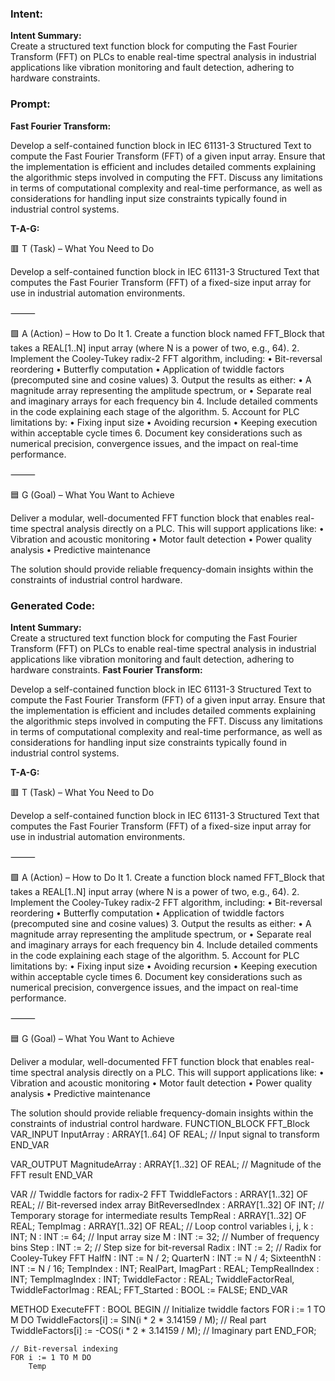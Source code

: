 ### Intent:
**Intent Summary:**  
Create a structured text function block for computing the Fast Fourier Transform (FFT) on PLCs to enable real-time spectral analysis in industrial applications like vibration monitoring and fault detection, adhering to hardware constraints.

### Prompt:
**Fast Fourier Transform:**

Develop a self-contained function block in IEC 61131-3 Structured Text to compute the Fast Fourier Transform (FFT) of a given input array. Ensure that the implementation is efficient and includes detailed comments explaining the algorithmic steps involved in computing the FFT. Discuss any limitations in terms of computational complexity and real-time performance, as well as considerations for handling input size constraints typically found in industrial control systems.

**T-A-G:**

🟥 T (Task) – What You Need to Do

Develop a self-contained function block in IEC 61131-3 Structured Text that computes the Fast Fourier Transform (FFT) of a fixed-size input array for use in industrial automation environments.

⸻

🟩 A (Action) – How to Do It
	1.	Create a function block named FFT_Block that takes a REAL[1..N] input array (where N is a power of two, e.g., 64).
	2.	Implement the Cooley-Tukey radix-2 FFT algorithm, including:
	•	Bit-reversal reordering
	•	Butterfly computation
	•	Application of twiddle factors (precomputed sine and cosine values)
	3.	Output the results as either:
	•	A magnitude array representing the amplitude spectrum, or
	•	Separate real and imaginary arrays for each frequency bin
	4.	Include detailed comments in the code explaining each stage of the algorithm.
	5.	Account for PLC limitations by:
	•	Fixing input size
	•	Avoiding recursion
	•	Keeping execution within acceptable cycle times
	6.	Document key considerations such as numerical precision, convergence issues, and the impact on real-time performance.

⸻

🟦 G (Goal) – What You Want to Achieve

Deliver a modular, well-documented FFT function block that enables real-time spectral analysis directly on a PLC. This will support applications like:
	•	Vibration and acoustic monitoring
	•	Motor fault detection
	•	Power quality analysis
	•	Predictive maintenance

The solution should provide reliable frequency-domain insights within the constraints of industrial control hardware.

### Generated Code:
**Intent Summary:**  
Create a structured text function block for computing the Fast Fourier Transform (FFT) on PLCs to enable real-time spectral analysis in industrial applications like vibration monitoring and fault detection, adhering to hardware constraints.
**Fast Fourier Transform:**

Develop a self-contained function block in IEC 61131-3 Structured Text to compute the Fast Fourier Transform (FFT) of a given input array. Ensure that the implementation is efficient and includes detailed comments explaining the algorithmic steps involved in computing the FFT. Discuss any limitations in terms of computational complexity and real-time performance, as well as considerations for handling input size constraints typically found in industrial control systems.

**T-A-G:**

🟥 T (Task) – What You Need to Do

Develop a self-contained function block in IEC 61131-3 Structured Text that computes the Fast Fourier Transform (FFT) of a fixed-size input array for use in industrial automation environments.

⸻

🟩 A (Action) – How to Do It
	1.	Create a function block named FFT_Block that takes a REAL[1..N] input array (where N is a power of two, e.g., 64).
	2.	Implement the Cooley-Tukey radix-2 FFT algorithm, including:
	•	Bit-reversal reordering
	•	Butterfly computation
	•	Application of twiddle factors (precomputed sine and cosine values)
	3.	Output the results as either:
	•	A magnitude array representing the amplitude spectrum, or
	•	Separate real and imaginary arrays for each frequency bin
	4.	Include detailed comments in the code explaining each stage of the algorithm.
	5.	Account for PLC limitations by:
	•	Fixing input size
	•	Avoiding recursion
	•	Keeping execution within acceptable cycle times
	6.	Document key considerations such as numerical precision, convergence issues, and the impact on real-time performance.

⸻

🟦 G (Goal) – What You Want to Achieve

Deliver a modular, well-documented FFT function block that enables real-time spectral analysis directly on a PLC. This will support applications like:
	•	Vibration and acoustic monitoring
	•	Motor fault detection
	•	Power quality analysis
	•	Predictive maintenance

The solution should provide reliable frequency-domain insights within the constraints of industrial control hardware.
FUNCTION_BLOCK FFT_Block
VAR_INPUT
    InputArray : ARRAY[1..64] OF REAL; // Input signal to transform
END_VAR

VAR_OUTPUT
    MagnitudeArray : ARRAY[1..32] OF REAL; // Magnitude of the FFT result
END_VAR

VAR
    // Twiddle factors for radix-2 FFT
    TwiddleFactors : ARRAY[1..32] OF REAL;
    // Bit-reversed index array
    BitReversedIndex : ARRAY[1..32] OF INT;
    // Temporary storage for intermediate results
    TempReal : ARRAY[1..32] OF REAL;
    TempImag : ARRAY[1..32] OF REAL;
    // Loop control variables
    i, j, k : INT;
    N : INT := 64; // Input array size
    M : INT := 32; // Number of frequency bins
    Step : INT := 2; // Step size for bit-reversal
    Radix : INT := 2; // Radix for Cooley-Tukey FFT
    HalfN : INT := N / 2;
    QuarterN : INT := N / 4;
    SixteenthN : INT := N / 16;
    TempIndex : INT;
    RealPart, ImagPart : REAL;
    TempRealIndex : INT;
    TempImagIndex : INT;
    TwiddleFactor : REAL;
    TwiddleFactorReal, TwiddleFactorImag : REAL;
    FFT_Started : BOOL := FALSE;
END_VAR

METHOD ExecuteFFT : BOOL
BEGIN
    // Initialize twiddle factors
    FOR i := 1 TO M DO
        TwiddleFactors[i] := SIN(i * 2 * 3.14159 / M); // Real part
        TwiddleFactors[i] := -COS(i * 2 * 3.14159 / M); // Imaginary part
    END_FOR;

    // Bit-reversal indexing
    FOR i := 1 TO M DO
        Temp
